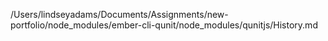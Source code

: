 /Users/lindseyadams/Documents/Assignments/new-portfolio/node_modules/ember-cli-qunit/node_modules/qunitjs/History.md